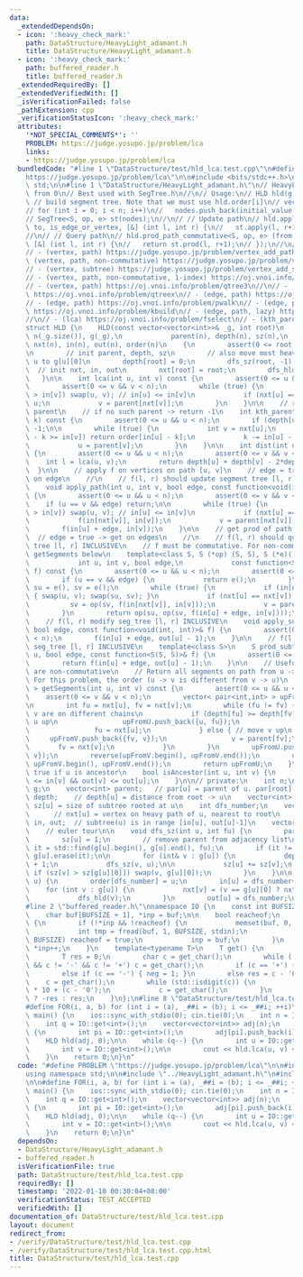 ```yaml
---
data:
  _extendedDependsOn:
  - icon: ':heavy_check_mark:'
    path: DataStructure/HeavyLight_adamant.h
    title: DataStructure/HeavyLight_adamant.h
  - icon: ':heavy_check_mark:'
    path: buffered_reader.h
    title: buffered_reader.h
  _extendedRequiredBy: []
  _extendedVerifiedWith: []
  _isVerificationFailed: false
  _pathExtension: cpp
  _verificationStatusIcon: ':heavy_check_mark:'
  attributes:
    '*NOT_SPECIAL_COMMENTS*': ''
    PROBLEM: https://judge.yosupo.jp/problem/lca
    links:
    - https://judge.yosupo.jp/problem/lca
  bundledCode: "#line 1 \"DataStructure/test/hld_lca.test.cpp\"\n#define PROBLEM \"\
    https://judge.yosupo.jp/problem/lca\"\n\n#include <bits/stdc++.h>\nusing namespace\
    \ std;\n\n#line 1 \"DataStructure/HeavyLight_adamant.h\"\n// HeavyLight\n// Index\
    \ from 0\n// Best used with SegTree.h\n//\n// Usage:\n// HLD hld(g, root);\n//\
    \ // build segment tree. Note that we must use hld.order[i]\n// vector<T> nodes;\n\
    // for (int i = 0; i < n; i++)\n//   nodes.push_back(initial_value[hld.order[i]])\n\
    // SegTree<S, op, e> st(nodes);\n//\n// // Update path\n// hld.apply_path(from,\
    \ to, is_edge_or_vertex, [&] (int l, int r) {\n//   st.apply(l, r+1, F);\n// });\n\
    //\n// // Query path\n// hld.prod_path_commutative<S, op, e> (from, to, is_edge_or_vertex,\
    \ [&] (int l, int r) {\n//   return st.prod(l, r+1);\n// });\n//\n// Tested:\n\
    // - (vertex, path) https://judge.yosupo.jp/problem/vertex_add_path_sum\n// -\
    \ (vertex, path, non-commutative) https://judge.yosupo.jp/problem/vertex_set_path_composite\n\
    // - (vertex, subtree) https://judge.yosupo.jp/problem/vertex_add_subtree_sum\n\
    // - (vertex, path, non-commutative, 1-index) https://oj.vnoi.info/problem/icpc21_mt_l\n\
    // - (vertex, path) https://oj.vnoi.info/problem/qtree3\n//\n// - (edge, path)\
    \ https://oj.vnoi.info/problem/qtreex\n// - (edge, path) https://oj.vnoi.info/problem/lubenica\n\
    // - (edge, path) https://oj.vnoi.info/problem/pwalk\n// - (edge, path, lazy)\
    \ https://oj.vnoi.info/problem/kbuild\n// - (edge, path, lazy) https://oj.vnoi.info/problem/onbridge\n\
    //\n// - (lca) https://oj.vnoi.info/problem/fselect\n// - (kth_parent) https://cses.fi/problemset/task/1687\n\
    struct HLD {\n    HLD(const vector<vector<int>>& _g, int root)\n            :\
    \ n(_g.size()), g(_g),\n            parent(n), depth(n), sz(n),\n            dfs_number(0),\
    \ nxt(n), in(n), out(n), order(n)\n    {\n        assert(0 <= root && root < n);\n\
    \n        // init parent, depth, sz\n        // also move most heavy child of\
    \ u to g[u][0]\n        depth[root] = 0;\n        dfs_sz(root, -1);\n\n      \
    \  // init nxt, in, out\n        nxt[root] = root;\n        dfs_hld(root);\n \
    \   }\n\n    int lca(int u, int v) const {\n        assert(0 <= u && u < n);\n\
    \        assert(0 <= v && v < n);\n        while (true) {\n            if (in[u]\
    \ > in[v]) swap(u, v); // in[u] <= in[v]\n            if (nxt[u] == nxt[v]) return\
    \ u;\n            v = parent[nxt[v]];\n        }\n    }\n\n    // return k-th\
    \ parent\n    // if no such parent -> return -1\n    int kth_parent(int u, int\
    \ k) const {\n        assert(0 <= u && u < n);\n        if (depth[u] < k) return\
    \ -1;\n\n        while (true) {\n            int v = nxt[u];\n            if (in[u]\
    \ - k >= in[v]) return order[in[u] - k];\n            k -= in[u] - in[v] + 1;\n\
    \            u = parent[v];\n        }\n    }\n\n    int dist(int u, int v) const\
    \ {\n        assert(0 <= u && u < n);\n        assert(0 <= v && v < n);\n    \
    \    int l = lca(u, v);\n        return depth[u] + depth[v] - 2*depth[l];\n  \
    \  }\n\n    // apply f on vertices on path [u, v]\n    // edge = true -> apply\
    \ on edge\n    //\n    // f(l, r) should update segment tree [l, r] INCLUSIVE\n\
    \    void apply_path(int u, int v, bool edge, const function<void(int, int)> &f)\
    \ {\n        assert(0 <= u && u < n);\n        assert(0 <= v && v < n);\n    \
    \    if (u == v && edge) return;\n\n        while (true) {\n            if (in[u]\
    \ > in[v]) swap(u, v); // in[u] <= in[v]\n            if (nxt[u] == nxt[v]) break;\n\
    \            f(in[nxt[v]], in[v]);\n            v = parent[nxt[v]];\n        }\n\
    \        f(in[u] + edge, in[v]);\n    }\n\n    // get prod of path u -> v\n  \
    \  // edge = true -> get on edges\n    //\n    // f(l, r) should query segment\
    \ tree [l, r] INCLUSIVE\n    // f must be commutative. For non-commutative, use\
    \ getSegments below\n    template<class S, S (*op) (S, S), S (*e)()>\n    S prod_path_commutative(\n\
    \            int u, int v, bool edge,\n            const function<S(int, int)>&\
    \ f) const {\n        assert(0 <= u && u < n);\n        assert(0 <= v && v < n);\n\
    \        if (u == v && edge) {\n            return e();\n        }\n        S\
    \ su = e(), sv = e();\n        while (true) {\n            if (in[u] > in[v])\
    \ { swap(u, v); swap(su, sv); }\n            if (nxt[u] == nxt[v]) break;\n  \
    \          sv = op(sv, f(in[nxt[v]], in[v]));\n            v = parent[nxt[v]];\n\
    \        }\n        return op(su, op(sv, f(in[u] + edge, in[v])));\n    }\n\n\
    \    // f(l, r) modify seg_tree [l, r] INCLUSIVE\n    void apply_subtree(int u,\
    \ bool edge, const function<void(int, int)>& f) {\n        assert(0 <= u && u\
    \ < n);\n        f(in[u] + edge, out[u] - 1);\n    }\n\n    // f(l, r) queries\
    \ seg_tree [l, r] INCLUSIVE\n    template<class S>\n    S prod_subtree_commutative(int\
    \ u, bool edge, const function<S(S, S)>& f) {\n        assert(0 <= u && u < n);\n\
    \        return f(in[u] + edge, out[u] - 1);\n    }\n\n    // Useful when functions\
    \ are non-commutative\n    // Return all segments on path from u -> v\n    //\
    \ For this problem, the order (u -> v is different from v -> u)\n    vector< pair<int,int>\
    \ > getSegments(int u, int v) const {\n        assert(0 <= u && u < n);\n    \
    \    assert(0 <= v && v < n);\n        vector< pair<int,int> > upFromU, upFromV;\n\
    \n        int fu = nxt[u], fv = nxt[v];\n        while (fu != fv) {  // u and\
    \ v are on different chains\n            if (depth[fu] >= depth[fv]) { // move\
    \ u up\n                upFromU.push_back({u, fu});\n                u = parent[fu];\n\
    \                fu = nxt[u];\n            } else { // move v up\n           \
    \     upFromV.push_back({fv, v});\n                v = parent[fv];\n         \
    \       fv = nxt[v];\n            }\n        }\n        upFromU.push_back({u,\
    \ v});\n        reverse(upFromV.begin(), upFromV.end());\n        upFromU.insert(upFromU.end(),\
    \ upFromV.begin(), upFromV.end());\n        return upFromU;\n    }\n\n    // return\
    \ true if u is ancestor\n    bool isAncestor(int u, int v) {\n        return in[u]\
    \ <= in[v] && out[v] <= out[u];\n    }\n\n// private:\n    int n;\n    vector<vector<int>>\
    \ g;\n    vector<int> parent;   // par[u] = parent of u. par[root] = -1\n    vector<int>\
    \ depth;    // depth[u] = distance from root -> u\n    vector<int> sz;       //\
    \ sz[u] = size of subtree rooted at u\n    int dfs_number;\n    vector<int> nxt;\
    \      // nxt[u] = vertex on heavy path of u, nearest to root\n    vector<int>\
    \ in, out;  // subtree(u) is in range [in[u], out[u]-1]\n    vector<int> order;\
    \    // euler tour\n\n    void dfs_sz(int u, int fu) {\n        parent[u] = fu;\n\
    \        sz[u] = 1;\n        // remove parent from adjacency list\n        auto\
    \ it = std::find(g[u].begin(), g[u].end(), fu);\n        if (it != g[u].end())\
    \ g[u].erase(it);\n\n        for (int& v : g[u]) {\n            depth[v] = depth[u]\
    \ + 1;\n            dfs_sz(v, u);\n\n            sz[u] += sz[v];\n           \
    \ if (sz[v] > sz[g[u][0]]) swap(v, g[u][0]);\n        }\n    }\n\n    void dfs_hld(int\
    \ u) {\n        order[dfs_number] = u;\n        in[u] = dfs_number++;\n\n    \
    \    for (int v : g[u]) {\n            nxt[v] = (v == g[u][0] ? nxt[u] : v);\n\
    \            dfs_hld(v);\n        }\n        out[u] = dfs_number;\n    }\n};\n\
    #line 2 \"buffered_reader.h\"\nnamespace IO {\n    const int BUFSIZE = 1<<14;\n\
    \    char buf[BUFSIZE + 1], *inp = buf;\n\n    bool reacheof;\n    char get_char()\
    \ {\n        if (!*inp && !reacheof) {\n            memset(buf, 0, sizeof buf);\n\
    \            int tmp = fread(buf, 1, BUFSIZE, stdin);\n            if (tmp !=\
    \ BUFSIZE) reacheof = true;\n            inp = buf;\n        }\n        return\
    \ *inp++;\n    }\n    template<typename T>\n    T get() {\n        int neg = 0;\n\
    \        T res = 0;\n        char c = get_char();\n        while (!std::isdigit(c)\
    \ && c != '-' && c != '+') c = get_char();\n        if (c == '+') { neg = 0; }\n\
    \        else if (c == '-') { neg = 1; }\n        else res = c - '0';\n\n    \
    \    c = get_char();\n        while (std::isdigit(c)) {\n            res = res\
    \ * 10 + (c - '0');\n            c = get_char();\n        }\n        return neg\
    \ ? -res : res;\n    }\n};\n#line 8 \"DataStructure/test/hld_lca.test.cpp\"\n\n\
    #define FOR(i, a, b) for (int i = (a), _##i = (b); i <= _##i; ++i)\n\nint32_t\
    \ main() {\n    ios::sync_with_stdio(0); cin.tie(0);\n    int n = IO::get<int>();\n\
    \    int q = IO::get<int>();\n    vector<vector<int>> adj(n);\n    FOR(i,1,n-1)\
    \ {\n        int pi = IO::get<int>();\n        adj[pi].push_back(i);\n    }\n\n\
    \    HLD hld(adj, 0);\n\n    while (q--) {\n        int u = IO::get<int>();\n\
    \        int v = IO::get<int>();\n\n        cout << hld.lca(u, v) << '\\n';\n\
    \    }\n    return 0;\n}\n"
  code: "#define PROBLEM \"https://judge.yosupo.jp/problem/lca\"\n\n#include <bits/stdc++.h>\n\
    using namespace std;\n\n#include \"../HeavyLight_adamant.h\"\n#include \"../../buffered_reader.h\"\
    \n\n#define FOR(i, a, b) for (int i = (a), _##i = (b); i <= _##i; ++i)\n\nint32_t\
    \ main() {\n    ios::sync_with_stdio(0); cin.tie(0);\n    int n = IO::get<int>();\n\
    \    int q = IO::get<int>();\n    vector<vector<int>> adj(n);\n    FOR(i,1,n-1)\
    \ {\n        int pi = IO::get<int>();\n        adj[pi].push_back(i);\n    }\n\n\
    \    HLD hld(adj, 0);\n\n    while (q--) {\n        int u = IO::get<int>();\n\
    \        int v = IO::get<int>();\n\n        cout << hld.lca(u, v) << '\\n';\n\
    \    }\n    return 0;\n}\n"
  dependsOn:
  - DataStructure/HeavyLight_adamant.h
  - buffered_reader.h
  isVerificationFile: true
  path: DataStructure/test/hld_lca.test.cpp
  requiredBy: []
  timestamp: '2022-01-10 00:30:04+08:00'
  verificationStatus: TEST_ACCEPTED
  verifiedWith: []
documentation_of: DataStructure/test/hld_lca.test.cpp
layout: document
redirect_from:
- /verify/DataStructure/test/hld_lca.test.cpp
- /verify/DataStructure/test/hld_lca.test.cpp.html
title: DataStructure/test/hld_lca.test.cpp
---
```

